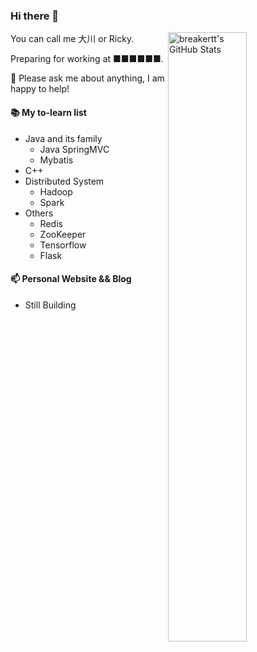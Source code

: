 ### Hi there 👋

<!--
**RickyDoge/RickyDoge** is a ✨ _special_ ✨ repository because its `README.md` (this file) appears on your GitHub profile.

Here are some ideas to get you started:

- 🔭 I’m currently working on ...
- 🌱 I’m currently learning ...
- 👯 I’m looking to collaborate on ...
- 🤔 I’m looking for help with ...
- 💬 Ask me about ...
- 📫 How to reach me: ...
- 😄 Pronouns: ...
- ⚡ Fun fact: ...
-->

<img align="right" alt="breakertt's GitHub Stats" width="50%" src="https://github-readme-stats.vercel.app/api?username=breakertt&show_icons=true">

You can call me 大川 or Ricky.

Preparing for working at ■■■■■■.

💬 Please ask me about anything, I am happy to help!

#### 📚 My to-learn list
- Java and its family
  - Java SpringMVC
  - Mybatis
- C++
- Distributed System
  - Hadoop
  - Spark
- Others
  - Redis
  - ZooKeeper
  - Tensorflow
  - Flask
 
#### 📫 Personal Website && Blog
- Still Building

